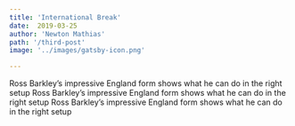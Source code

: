 ```yaml
---
title: 'International Break'
date:  2019-03-25
author: 'Newton Mathias'
path: '/third-post'
image: '../images/gatsby-icon.png'

---
```

Ross Barkley’s impressive England form shows what he can do in the right setup
Ross Barkley’s impressive England form shows what he can do in the right setup
Ross Barkley’s impressive England form shows what he can do in the right setup